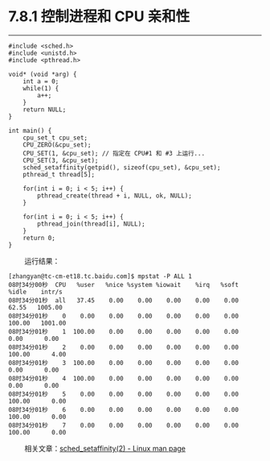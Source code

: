 # 7.8.1 控制进程和 CPU 亲和性
***

    #include <sched.h>
    #include <unistd.h>
    #include <pthread.h>
    
    void* (void *arg) {
        int a = 0;
        while(1) {
            a++;
        }
        return NULL;
    }
    
    int main() {
        cpu_set_t cpu_set;
        CPU_ZERO(&cpu_set);
        CPU_SET(1, &cpu_set); // 指定在 CPU#1 和 #3 上运行...
        CPU_SET(3, &cpu_set);
        sched_setaffinity(getpid(), sizeof(cpu_set), &cpu_set);
        pthread_t thread[5];
        
        for(int i = 0; i < 5; i++) {
            pthread_create(thread + i, NULL, ok, NULL);
        }
        
        for(int i = 0; i < 5; i++) {
            pthread_join(thread[i], NULL);
        }
        return 0;
    }

&emsp;&emsp;
运行结果：

    [zhangyan@tc-cm-et18.tc.baidu.com]$ mpstat -P ALL 1
    08时34分00秒  CPU   %user   %nice %system %iowait    %irq   %soft   %idle    intr/s
    08时34分01秒  all   37.45    0.00    0.00    0.00    0.00    0.00   62.55   1005.00
    08时34分01秒    0    0.00    0.00    0.00    0.00    0.00    0.00  100.00   1001.00
    08时34分01秒    1  100.00    0.00    0.00    0.00    0.00    0.00    0.00      0.00
    08时34分01秒    2    0.00    0.00    0.00    0.00    0.00    0.00  100.00      4.00
    08时34分01秒    3  100.00    0.00    0.00    0.00    0.00    0.00    0.00      0.00
    08时34分01秒    4  100.00    0.00    0.00    0.00    0.00    0.00    0.00      0.00
    08时34分01秒    5    0.00    0.00    0.00    0.00    0.00    0.00  100.00      0.00
    08时34分01秒    6    0.00    0.00    0.00    0.00    0.00    0.00  100.00      0.00
    08时34分01秒    7    0.00    0.00    0.00    0.00    0.00    0.00  100.00      0.00
    
&emsp;&emsp;
相关文章：[sched_setaffinity(2) - Linux man page](http://linux.die.net/man/2/sched_setaffinity)